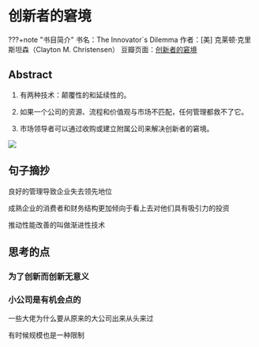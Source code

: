 # 创新者的窘境

???+note "书目简介"
	书名：The Innovator`s Dilemma
	作者：[美] 克莱顿·克里斯坦森（Clayton M. Christensen）
	豆瓣页面：[创新者的窘境](https://book.douban.com/subject/35148452/)


## Abstract
1. 有两种技术：颠覆性的和延续性的。

2. 如果一个公司的资源、流程和价值观与市场不匹配，任何管理都救不了它。

3. 市场领导者可以通过收购或建立附属公司来解决创新者的窘境。

![](https://philfan-pic.oss-cn-beijing.aliyuncs.com/web_pic/Class__Books__assets__The_Innovator_s_Dilemma.assets__v2-48a6ecec47a34001f99becaca6f06b09_1440w.webp)

## 句子摘抄
良好的管理导致企业失去领先地位

成熟企业的消费者和财务结构更加倾向于看上去对他们具有吸引力的投资

推动性能改善的叫做渐进性技术





## 思考的点

### 为了创新而创新无意义







### 小公司是有机会点的

一些大佬为什么要从原来的大公司出来从头来过

有时候规模也是一种限制









